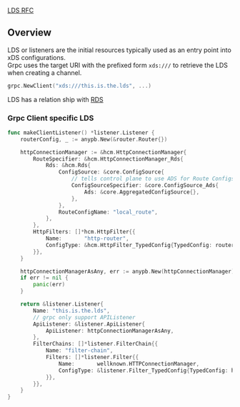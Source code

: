 [LDS RFC](https://github.com/grpc/proposal/blob/master/A27-xds-global-load-balancing.md#lds)

## Overview
LDS or listeners are the initial resources typically used as an entry point into xDS configurations.  
Grpc uses the target URI with the prefixed form `xds:///` to retrieve the LDS when creating a channel.  
```go
grpc.NewClient("xds:///this.is.the.lds", ...)
```
LDS has a relation ship with [RDS](/cmd/echo/xds/LEARNING_README/RDS_README/RDS_README.md)

### Grpc Client specific LDS
```go
func makeClientListener() *listener.Listener {
	routerConfig, _ := anypb.New(&router.Router{})

	httpConnectionManager := &hcm.HttpConnectionManager{
		RouteSpecifier: &hcm.HttpConnectionManager_Rds{
			Rds: &hcm.Rds{
				ConfigSource: &core.ConfigSource{
                    // tells control plane to use ADS for Route Configs
					ConfigSourceSpecifier: &core.ConfigSource_Ads{ 
						Ads: &core.AggregatedConfigSource{},
					},
				},
				RouteConfigName: "local_route",
			},
		},
		HttpFilters: []*hcm.HttpFilter{{
			Name:       "http-router",
			ConfigType: &hcm.HttpFilter_TypedConfig{TypedConfig: routerConfig},
		}},
	}

	httpConnectionManagerAsAny, err := anypb.New(httpConnectionManager)
	if err != nil {
		panic(err)
	}

	return &listener.Listener{
		Name: "this.is.the.lds",
        // grpc only support APIListener
		ApiListener: &listener.ApiListener{
			ApiListener: httpConnectionManagerAsAny, 
		},
		FilterChains: []*listener.FilterChain{{
			Name: "filter-chain",
			Filters: []*listener.Filter{{
				Name:       wellknown.HTTPConnectionManager,
				ConfigType: &listener.Filter_TypedConfig{TypedConfig: httpConnectionManagerAsAny},
			}},
		}},
	}
}
```

